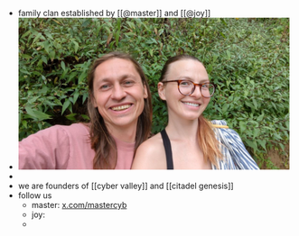 - family clan established by [[@master]] and [[@joy]]
- ![2024-09-09 07.54.32.jpg](../assets/2024-09-09_07.54.32_1725868485079_0.jpg)
-
- we are founders of [[cyber valley]] and [[citadel genesis]]
- follow us
	- master: [x.com/mastercyb](https://x.com/mastercyb)
	- joy:
	-